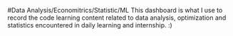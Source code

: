 #Data Analysis/Economitrics/Statistic/ML
This dashboard is what I use to record the code learning content related to data analysis, optimization and statistics encountered in daily learning and internship. :)
